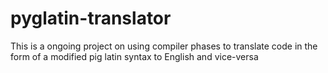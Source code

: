 # pyglatin-translator
This is a ongoing project on using compiler phases to translate code in the form of a modified pig latin syntax to English and vice-versa
